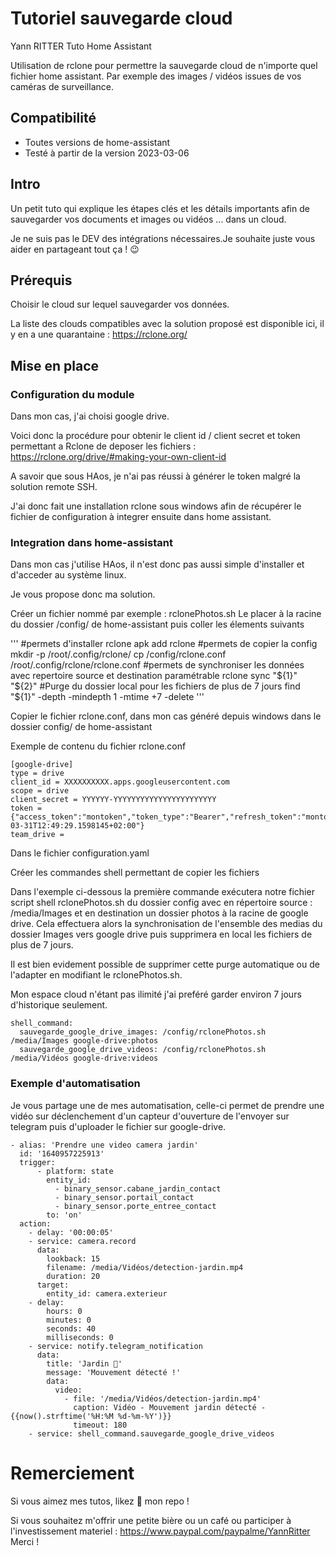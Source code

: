 # Tutoriel sauvegarde cloud
Yann RITTER Tuto Home Assistant 

Utilisation de rclone pour permettre la sauvegarde cloud de n'importe quel fichier home assistant.
Par exemple des images / vidéos issues de vos caméras de surveillance.

## Compatibilité
- Toutes versions de home-assistant
- Testé à partir de la version 2023-03-06

## Intro
Un petit tuto qui explique les étapes clés et les détails importants afin de sauvegarder vos documents et images ou vidéos  ... dans un cloud.

Je ne suis pas le DEV des intégrations nécessaires.Je souhaite juste vous aider en partageant tout ça ! 😉


## Prérequis

Choisir le cloud sur lequel sauvegarder vos données.

La liste des clouds compatibles avec la solution proposé est disponible ici, il y en a une quarantaine : https://rclone.org/


## Mise en place 

### Configuration du module 


Dans mon cas, j'ai choisi google drive.

Voici donc la procédure pour obtenir le client id / client secret et token permettant a Rclone de deposer les fichiers : https://rclone.org/drive/#making-your-own-client-id

A savoir que sous HAos, je n'ai pas réussi à générer le token malgré la solution remote SSH.

J'ai donc fait une installation rclone sous windows afin de récupérer le fichier de configuration à integrer ensuite dans home assistant.

### Integration dans home-assistant 


Dans mon cas j'utilise HAos, il n'est donc pas aussi simple d'installer et d'acceder au système linux.

Je vous propose donc ma solution.

Créer un fichier nommé par exemple : rclonePhotos.sh
Le placer à la racine du dossier /config/ de home-assistant puis coller les élements suivants

'''
#permets d'installer rclone
apk add rclone
#permets de copier la config
mkdir -p /root/.config/rclone/
cp /config/rclone.conf /root/.config/rclone/rclone.conf
#permets de synchroniser les données avec repertoire source et destination paramétrable
rclone sync "${1}" "${2}"
#Purge du dossier local pour les fichiers de plus de 7 jours
find "${1}" -depth -mindepth 1 -mtime +7 -delete
'''


Copier le fichier rclone.conf, dans mon cas généré depuis windows dans le dossier config/ de home-assistant

Exemple de contenu du fichier rclone.conf
```
[google-drive]
type = drive
client_id = XXXXXXXXXX.apps.googleusercontent.com
scope = drive
client_secret = YYYYYY-YYYYYYYYYYYYYYYYYYYYYYY
token = {"access_token":"montoken","token_type":"Bearer","refresh_token":"montoken2","expiry":"2023-03-31T12:49:29.1598145+02:00"}
team_drive = 
```

Dans le fichier configuration.yaml

Créer les commandes shell permettant de copier les fichiers

Dans l'exemple ci-dessous la première commande exécutera notre fichier script shell rclonePhotos.sh du dossier config avec en répertoire source : /media/Images et en destination un dossier photos à la racine de google drive.
Cela effectuera alors la synchronisation de l'ensemble des medias du dossier Images vers google drive puis supprimera en local les fichiers de plus de 7 jours.

Il est bien evidement possible de supprimer cette purge automatique ou de l'adapter en modifiant le rclonePhotos.sh.

Mon espace cloud n'étant pas ilimité j'ai preféré garder environ 7 jours d'historique seulement. 

```
shell_command:
  sauvegarde_google_drive_images: /config/rclonePhotos.sh /media/Images google-drive:photos
  sauvegarde_google_drive_videos: /config/rclonePhotos.sh /media/Vidéos google-drive:videos
```

### Exemple d'automatisation 

Je vous partage une de mes automatisation, celle-ci permet de prendre une vidéo sur déclenchement d'un capteur d'ouverture de l'envoyer sur telegram puis d'uploader le fichier sur google-drive.

```
- alias: 'Prendre une video camera jardin'
  id: '1640957225913' 
  trigger:
      - platform: state
        entity_id: 
          - binary_sensor.cabane_jardin_contact
          - binary_sensor.portail_contact
          - binary_sensor.porte_entree_contact
        to: 'on'
  action:
    - delay: '00:00:05'
    - service: camera.record
      data:
        lookback: 15
        filename: /media/Vidéos/detection-jardin.mp4
        duration: 20
      target:
        entity_id: camera.exterieur
    - delay:
        hours: 0
        minutes: 0
        seconds: 40
        milliseconds: 0
    - service: notify.telegram_notification
      data:
        title: 'Jardin 📸'
        message: 'Mouvement détecté !'
        data:
          video:
            - file: '/media/Vidéos/detection-jardin.mp4'
              caption: Vidéo - Mouvement jardin détecté - {{now().strftime('%H:%M %d-%m-%Y')}}
              timeout: 180
    - service: shell_command.sauvegarde_google_drive_videos  
```

# Remerciement 
Si vous aimez mes tutos, likez 🌟 mon repo !

Si vous souhaitez m'offrir une petite bière ou un café ou participer à l'investissement materiel :  https://www.paypal.com/paypalme/YannRitter  Merci !
